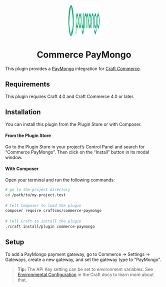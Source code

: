<p align="center"><img src="./src/icon.svg" width="100" height="100" alt="Commerce PayMongo icon"></p>

<h1 align="center">Commerce PayMongo</h1>

This plugin provides a [PayMongo](https://www.paymongo.com/) integration for [Craft Commerce](https://craftcms.com/commerce).

## Requirements

This plugin requires Craft 4.0 and Craft Commerce 4.0 or later.

## Installation

You can install this plugin from the Plugin Store or with Composer.

#### From the Plugin Store

Go to the Plugin Store in your project’s Control Panel and search for “Commerce PayMongo”. Then click on the “Install” button in its modal window.

#### With Composer

Open your terminal and run the following commands:

```bash
# go to the project directory
cd /path/to/my-project.test

# tell Composer to load the plugin
composer require craftcms/commerce-paymongo

# tell Craft to install the plugin
./craft install/plugin commerce-paymongo
```

## Setup

To add a PayMongo payment gateway, go to Commerce → Settings → Gateways, create a new gateway, and set the gateway type to “PayMongo”.

> **Tip:** The API Key setting can be set to environment variables. See [Environmental Configuration](https://docs.craftcms.com/v3/config/environments.html) in the Craft docs to learn more about that.